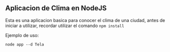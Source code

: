## Aplicacion de Clima en NodeJS

Esta es una aplicacion basica para conocer el clima de una ciudad, antes de iniciar a utilizar, recordar utilizar el comando ```npm install```

Ejemplo de uso:
```
node app --d Tela
```